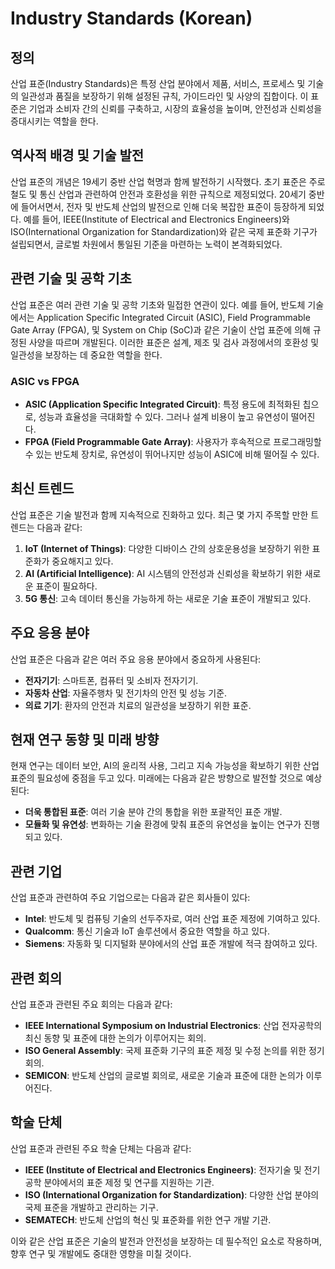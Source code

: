 # Industry Standards (Korean)

## 정의
산업 표준(Industry Standards)은 특정 산업 분야에서 제품, 서비스, 프로세스 및 기술의 일관성과 품질을 보장하기 위해 설정된 규칙, 가이드라인 및 사양의 집합이다. 이 표준은 기업과 소비자 간의 신뢰를 구축하고, 시장의 효율성을 높이며, 안전성과 신뢰성을 증대시키는 역할을 한다.

## 역사적 배경 및 기술 발전
산업 표준의 개념은 19세기 중반 산업 혁명과 함께 발전하기 시작했다. 초기 표준은 주로 철도 및 통신 산업과 관련하여 안전과 호환성을 위한 규칙으로 제정되었다. 20세기 중반에 들어서면서, 전자 및 반도체 산업의 발전으로 인해 더욱 복잡한 표준이 등장하게 되었다. 예를 들어, IEEE(Institute of Electrical and Electronics Engineers)와 ISO(International Organization for Standardization)와 같은 국제 표준화 기구가 설립되면서, 글로벌 차원에서 통일된 기준을 마련하는 노력이 본격화되었다.

## 관련 기술 및 공학 기초
산업 표준은 여러 관련 기술 및 공학 기초와 밀접한 연관이 있다. 예를 들어, 반도체 기술에서는 Application Specific Integrated Circuit (ASIC), Field Programmable Gate Array (FPGA), 및 System on Chip (SoC)과 같은 기술이 산업 표준에 의해 규정된 사양을 따르며 개발된다. 이러한 표준은 설계, 제조 및 검사 과정에서의 호환성 및 일관성을 보장하는 데 중요한 역할을 한다.

### ASIC vs FPGA
- **ASIC (Application Specific Integrated Circuit)**: 특정 용도에 최적화된 칩으로, 성능과 효율성을 극대화할 수 있다. 그러나 설계 비용이 높고 유연성이 떨어진다.
- **FPGA (Field Programmable Gate Array)**: 사용자가 후속적으로 프로그래밍할 수 있는 반도체 장치로, 유연성이 뛰어나지만 성능이 ASIC에 비해 떨어질 수 있다.

## 최신 트렌드
산업 표준은 기술 발전과 함께 지속적으로 진화하고 있다. 최근 몇 가지 주목할 만한 트렌드는 다음과 같다:
1. **IoT (Internet of Things)**: 다양한 디바이스 간의 상호운용성을 보장하기 위한 표준화가 중요해지고 있다.
2. **AI (Artificial Intelligence)**: AI 시스템의 안전성과 신뢰성을 확보하기 위한 새로운 표준이 필요하다.
3. **5G 통신**: 고속 데이터 통신을 가능하게 하는 새로운 기술 표준이 개발되고 있다.

## 주요 응용 분야
산업 표준은 다음과 같은 여러 주요 응용 분야에서 중요하게 사용된다:
- **전자기기**: 스마트폰, 컴퓨터 및 소비자 전자기기.
- **자동차 산업**: 자율주행차 및 전기차의 안전 및 성능 기준.
- **의료 기기**: 환자의 안전과 치료의 일관성을 보장하기 위한 표준.

## 현재 연구 동향 및 미래 방향
현재 연구는 데이터 보안, AI의 윤리적 사용, 그리고 지속 가능성을 확보하기 위한 산업 표준의 필요성에 중점을 두고 있다. 미래에는 다음과 같은 방향으로 발전할 것으로 예상된다:
- **더욱 통합된 표준**: 여러 기술 분야 간의 통합을 위한 포괄적인 표준 개발.
- **모듈화 및 유연성**: 변화하는 기술 환경에 맞춰 표준의 유연성을 높이는 연구가 진행되고 있다.

## 관련 기업
산업 표준과 관련하여 주요 기업으로는 다음과 같은 회사들이 있다:
- **Intel**: 반도체 및 컴퓨팅 기술의 선두주자로, 여러 산업 표준 제정에 기여하고 있다.
- **Qualcomm**: 통신 기술과 IoT 솔루션에서 중요한 역할을 하고 있다.
- **Siemens**: 자동화 및 디지털화 분야에서의 산업 표준 개발에 적극 참여하고 있다.

## 관련 회의
산업 표준과 관련된 주요 회의는 다음과 같다:
- **IEEE International Symposium on Industrial Electronics**: 산업 전자공학의 최신 동향 및 표준에 대한 논의가 이루어지는 회의.
- **ISO General Assembly**: 국제 표준화 기구의 표준 제정 및 수정 논의를 위한 정기 회의.
- **SEMICON**: 반도체 산업의 글로벌 회의로, 새로운 기술과 표준에 대한 논의가 이루어진다.

## 학술 단체
산업 표준과 관련된 주요 학술 단체는 다음과 같다:
- **IEEE (Institute of Electrical and Electronics Engineers)**: 전자기술 및 전기공학 분야에서의 표준 제정 및 연구를 지원하는 기관.
- **ISO (International Organization for Standardization)**: 다양한 산업 분야의 국제 표준을 개발하고 관리하는 기구.
- **SEMATECH**: 반도체 산업의 혁신 및 표준화를 위한 연구 개발 기관.

이와 같은 산업 표준은 기술의 발전과 안전성을 보장하는 데 필수적인 요소로 작용하며, 향후 연구 및 개발에도 중대한 영향을 미칠 것이다.